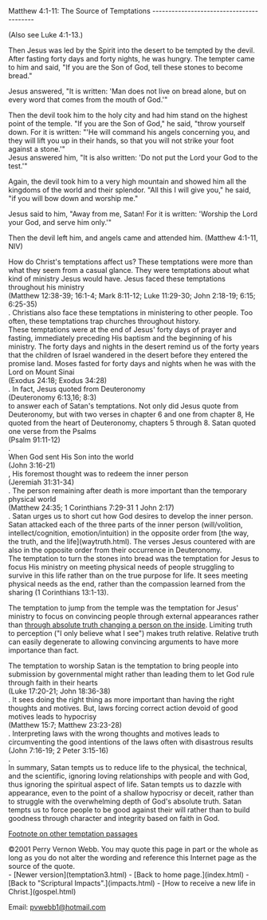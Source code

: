  <head> <title>(PVW) Matthew 4:1-11: The Source of Temptations</title> <meta content="IE=9" http-equiv="X-UA-Compatible"></meta> <link href="css/page_style.css" rel="stylesheet" type="text/css"></link> </head><body><div class="page_style"> Matthew 4:1-11: The Source of Temptations
-----------------------------------------

 (Also see Luke 4:1-13.) <div class="p">Then Jesus was led by the Spirit into the desert to be tempted by the devil. After fasting forty days and forty nights, he was hungry. The tempter came to him and said, "If you are the Son of God, tell these stones to become bread."

Jesus answered, "It is written: 'Man does not live on bread alone, but on every word that comes from the mouth of God.'"

<div class="p">Then the devil took him to the holy city and had him stand on the highest point of the temple. "If you are the Son of God," he said, "throw yourself down. For it is written: "'He will command his angels concerning you,
 and they will lift you up in their hands,
 so that you will not strike your foot against a stone.'"

</div>Jesus answered him, "It is also written: 'Do not put the Lord your God to the test.'"

Again, the devil took him to a very high mountain and showed him all the kingdoms of the world and their splendor. "All this I will give you," he said, "if you will bow down and worship me."

Jesus said to him, "Away from me, Satan! For it is written: 'Worship the Lord your God, and serve him only.'"

Then the devil left him, and angels came and attended him. (Matthew 4:1-11, NIV)

</div><div class="p">How do Christ's temptations affect us? These temptations were more than what they seem from a casual glance. They were temptations about what kind of ministry Jesus would have. Jesus faced these temptations throughout his ministry<div class="footnote">(Matthew 12:38-39; 16:1-4; Mark 8:11-12; Luke 11:29-30; John 2:18-19; 6:15; 6:25-35)</div>. Christians also face these temptations in ministering to other people. Too often, these temptations trap churches throughout history.</div><div class="p">These temptations were at the end of Jesus' forty days of prayer and fasting, immediately preceding His baptism and the beginning of his ministry. The forty days and nights in the desert remind us of the forty years that the children of Israel wandered in the desert before they entered the promise land. Moses fasted for forty days and nights when he was with the Lord on Mount Sinai<div class="footnote">(Exodus 24:18; Exodus 34:28)</div>. In fact, Jesus quoted from Deuteronomy<div class="footnote">(Deuteronomy 6:13,16; 8:3)</div> to answer each of Satan's temptations. Not only did Jesus quote from Deuteronomy, but with two verses in chapter 6 and one from chapter 8, He quoted from the heart of Deuteronomy, chapters 5 through 8. Satan quoted one verse from the Psalms<div class="footnote">(Psalm 91:11-12)</div>.</div><div class="p">When God sent His Son into the world<div class="footnote">(John 3:16-21)</div>, His foremost thought was to redeem the inner person<div class="footnote">(Jeremiah 31:31-34)</div>. The person remaining after death is more important than the temporary physical world<div class="footnote">(Matthew 24:35; 1 Corinthians 7:29-31 1 John 2:17)</div>. Satan urges us to short cut how God desires to develop the inner person. Satan attacked each of the three parts of the inner person (will/volition, intellect/cognition, emotion/intuition) in the opposite order from [the way, the truth, and the life](waytruth.html). The verses Jesus countered with are also in the opposite order from their occurrence in Deuteronomy.</div>The temptation to turn the stones into bread was the temptation for Jesus to focus His ministry on meeting physical needs of people struggling to survive in this life rather than on the true purpose for life. It sees meeting physical needs as the end, rather than the compassion learned from the sharing (1 Corinthians 13:1-13).

The temptation to jump from the temple was the temptation for Jesus' ministry to focus on convincing people through external appearances rather than [through absolute truth changing a person on the inside](truthsetfree.html). Limiting truth to perception ("I only believe what I see") makes truth relative. Relative truth can easily degenerate to allowing convincing arguments to have more importance than fact.

<div class="p">The temptation to worship Satan is the temptation to bring people into submission by governmental might rather than leading them to let God rule through faith in their hearts<div class="footnote">(Luke 17:20-21; John 18:36-38)</div>. It sees doing the right thing as more important than having the right thoughts and motives. But, laws forcing correct action devoid of good motives leads to hypocrisy<div class="footnote">(Matthew 15:7; Matthew 23:23-28)</div>. Interpreting laws with the wrong thoughts and motives leads to circumventing the good intentions of the laws often with disastrous results<div class="footnote">(John 7:16-19; 2 Peter 3:15-16)</div>.</div>In summary, Satan tempts us to reduce life to the physical, the technical, and the scientific, ignoring loving relationships with people and with God, thus ignoring the spiritual aspect of life. Satan tempts us to dazzle with appearance, even to the point of a shallow hypocrisy or deceit, rather than to struggle with the overwhelming depth of God's absolute truth. Satan tempts us to force people to be good against their will rather than to build goodness through character and integrity based on faith in God.

[Footnote on other temptation passages](temptation2.html)

<div class="p" id="footnotes"></div><script src="js/footnotes.js" type="text/javascript"></script><div class="copy">©2001 Perry Vernon Webb. You may quote this page in part or the whole as long as you do not alter the wording and reference this Internet page as the source of the quote.</div>  </div>- [Newer version](temptation3.html)
- [Back to home page.](index.html)
- [Back to "Scriptural Impacts".](impacts.html)
- [How to receive a new life in Christ.](gospel.html)

Email: [pvwebb1@hotmail.com](mailto:pvwebb1@hotmail.com)

